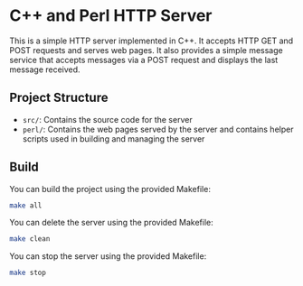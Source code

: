# C++ and Perl HTTP Server

This is a simple HTTP server implemented in C++. It accepts HTTP GET and POST requests and serves web pages. It also provides a simple message service that accepts messages via a POST request and displays the last message received.

## Project Structure
- `src/`: Contains the source code for the server
- `perl/`: Contains the web pages served by the server and contains helper scripts used in building and managing the server

## Build

You can build the project using the provided Makefile:

```bash
make all
```

You can delete the server using the provided Makefile:

```bash
make clean
```

You can stop the server using the provided Makefile:

```bash
make stop
```